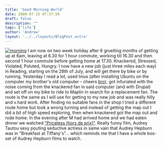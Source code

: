 ```yaml
---
title: 'Good Morning World'
date: 2008-07-15 07:37:59
draft: false
description: ""
tags: ['life']
author: 'Andrew'
layout: '../../layouts/BlogPost.astro'
---
```


[![](/shared/2008/07/morning-300x2001.jpg "morning")](/shared/2008/07/morning.jpg) I am now on two week holiday after 8 gruelling months of getting up at 6am, leaving at 6.30 for 1 hour commute, working till 16.30 and then second 1 hour commute before getting home at 17.30. Knackered, Stressed, Violated, Poluted, Hungry. I now have a new job (just three miles each way) in Reading, starting on the 28th of July, and will get there by bike or by running. Yesterday I read a lot, used linux (after installing Ubuntu on the computer my brother's old computer - cheers [bro](http://www.rob-hudson.com)), got infuriated with the noise coming from the knackered fan in said computer (and with Drupal) and set off on my bike to ride to Maplin in search for a replacement fan. The route is the same as I will use for getting to my new job and was really hilly and v.hard work. After finding no suitable fans in the shop I tried a different route home but took a wrong turning and instead of getting the map out I did a bit of high speed exploring, then when knackered got the map out and rode home. In the evening after M had arrived home and we had eaten dinner we watched ["Priceless (hors de prix)"](http://www.imdb.com/title/tt0482088/). Really funny film, Audrey Tautou sexy pouting seductive actress in same vain that Audrey Hepburn was in "Breakfast at Tiffany's"... which reminds me that I have a whole box-set of Audrey Hepburn films to watch.
